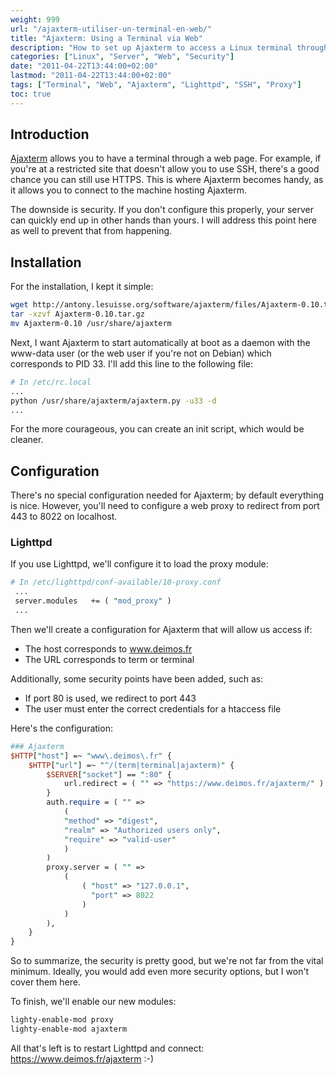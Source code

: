 ```yaml
---
weight: 999
url: "/ajaxterm-utiliser-un-terminal-en-web/"
title: "Ajaxterm: Using a Terminal via Web"
description: "How to set up Ajaxterm to access a Linux terminal through a web browser with proper security settings."
categories: ["Linux", "Server", "Web", "Security"]
date: "2011-04-22T13:44:00+02:00"
lastmod: "2011-04-22T13:44:00+02:00"
tags: ["Terminal", "Web", "Ajaxterm", "Lighttpd", "SSH", "Proxy"]
toc: true
---
```


## Introduction

[Ajaxterm](https://antony.lesuisse.org/software/ajaxterm/) allows you to have a terminal through a web page. For example, if you're at a restricted site that doesn't allow you to use SSH, there's a good chance you can still use HTTPS. This is where Ajaxterm becomes handy, as it allows you to connect to the machine hosting Ajaxterm.

The downside is security. If you don't configure this properly, your server can quickly end up in other hands than yours. I will address this point here as well to prevent that from happening.

## Installation

For the installation, I kept it simple:

```bash
wget http://antony.lesuisse.org/software/ajaxterm/files/Ajaxterm-0.10.tar.gz
tar -xzvf Ajaxterm-0.10.tar.gz
mv Ajaxterm-0.10 /usr/share/ajaxterm
```

Next, I want Ajaxterm to start automatically at boot as a daemon with the www-data user (or the web user if you're not on Debian) which corresponds to PID 33. I'll add this line to the following file:

```bash
# In /etc/rc.local
...
python /usr/share/ajaxterm/ajaxterm.py -u33 -d
...
```

For the more courageous, you can create an init script, which would be cleaner.

## Configuration

There's no special configuration needed for Ajaxterm; by default everything is nice. However, you'll need to configure a web proxy to redirect from port 443 to 8022 on localhost.

### Lighttpd

If you use Lighttpd, we'll configure it to load the proxy module:

```perl
# In /etc/lighttpd/conf-available/10-proxy.conf
 ...
 server.modules   += ( "mod_proxy" )
 ...
```

Then we'll create a configuration for Ajaxterm that will allow us access if:
* The host corresponds to www.deimos.fr
* The URL corresponds to term or terminal

Additionally, some security points have been added, such as:
* If port 80 is used, we redirect to port 443
* The user must enter the correct credentials for a htaccess file

Here's the configuration:

```perl
### Ajaxterm
$HTTP["host"] =~ "www\.deimos\.fr" {
    $HTTP["url"] =~ "^/(term|terminal|ajaxterm)" {
        $SERVER["socket"] == ":80" {
            url.redirect = ( "" => "https://www.deimos.fr/ajaxterm/" )
        }
        auth.require = ( "" =>
            (
            "method" => "digest",
            "realm" => "Authorized users only",
            "require" => "valid-user"
            )
        )
        proxy.server = ( "" =>
            (
                ( "host" => "127.0.0.1",
                  "port" => 8022
                )
            )
        ),
    }
}
```

So to summarize, the security is pretty good, but we're not far from the vital minimum. Ideally, you would add even more security options, but I won't cover them here.

To finish, we'll enable our new modules:

```bash
lighty-enable-mod proxy
lighty-enable-mod ajaxterm
```

All that's left is to restart Lighttpd and connect: https://www.deimos.fr/ajaxterm :-)
